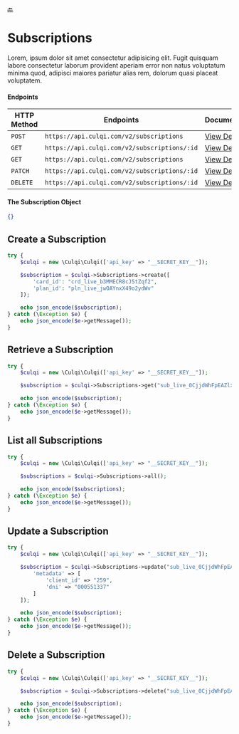[:back:](/docs/README.md)

# Subscriptions

Lorem, ipsum dolor sit amet consectetur adipisicing elit. Fugit quisquam labore consectetur laborum provident aperiam error non natus voluptatum minima quod, adipisci maiores pariatur alias rem, dolorum quasi placeat voluptatem.

#### Endpoints

| HTTP Method | Endpoints                                    | Documentation                                                    |
| ----------- | -------------------------------------------- | ---------------------------------------------------------------- |
| `POST`      | `https://api.culqi.com/v2/subscriptions`     | [View Details](https://www.culqi.com/api/#subscripciones#create) |
| `GET`       | `https://api.culqi.com/v2/subscriptions/:id` | [View Details](https://www.culqi.com/api/#subscripciones#detail) |
| `GET`       | `https://api.culqi.com/v2/subscriptions`     | [View Details](https://www.culqi.com/api/#subscripciones#list)   |
| `PATCH`     | `https://api.culqi.com/v2/subscriptions/:id` | [View Details](https://www.culqi.com/api/#subscripciones#update) |
| `DELETE`    | `https://api.culqi.com/v2/subscriptions/:id` | [View Details](https://www.culqi.com/api/#subscripciones#delete) |

#### The Subscription Object

```json
{}
```

## Create a Subscription

```php
try {
    $culqi = new \Culqi\Culqi(['api_key' => "__SECRET_KEY__"]);

    $subscription = $culqi->Subscriptions->create([
        'card_id': "crd_live_b3MMECR8cJ5tZqf2",
        'plan_id': "pln_live_jwOAYnxX49o2ydWv"
    ]);

    echo json_encode($subscription);
} catch (\Exception $e) {
    echo json_encode($e->getMessage());
}
```

## Retrieve a Subscription

```php
try {
    $culqi = new \Culqi\Culqi(['api_key' => "__SECRET_KEY__"]);

    $subscription = $culqi->Subscriptions->get("sub_live_0CjjdWhFpEAZlxlz");

    echo json_encode($subscription);
} catch (\Exception $e) {
    echo json_encode($e->getMessage());
}
```

## List all Subscriptions

```php
try {
    $culqi = new \Culqi\Culqi(['api_key' => "__SECRET_KEY__"]);

    $subscriptions = $culqi->Subscriptions->all();

    echo json_encode($subscriptions);
} catch (\Exception $e) {
    echo json_encode($e->getMessage());
}
```

## Update a Subscription

```php
try {
    $culqi = new \Culqi\Culqi(['api_key' => "__SECRET_KEY__"]);

    $subscription = $culqi->Subscriptions->update("sub_live_0CjjdWhFpEAZlxlz", [
        'metadata' => [
            'client_id' => "259",
            'dni' => "000551337"
        ]
    ]);

    echo json_encode($subscription);
} catch (\Exception $e) {
    echo json_encode($e->getMessage());
}
```

## Delete a Subscription

```php
try {
    $culqi = new \Culqi\Culqi(['api_key' => "__SECRET_KEY__"]);

    $subscription = $culqi->Subscriptions->delete("sub_live_0CjjdWhFpEAZlxlz");

    echo json_encode($subscription);
} catch (\Exception $e) {
    echo json_encode($e->getMessage());
}
```
